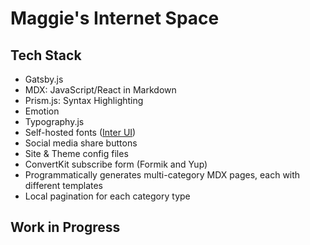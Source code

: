 # Maggie's Internet Space

## Tech Stack

- Gatsby.js
- MDX: JavaScript/React in Markdown
- Prism.js: Syntax Highlighting
- Emotion
- Typography.js
- Self-hosted fonts ([Inter UI](https://rsms.me/inter/))
- Social media share buttons
- Site & Theme config files
- ConvertKit subscribe form (Formik and Yup)
- Programmatically generates multi-category MDX pages, each with different templates
- Local pagination for each category type

## Work in Progress
